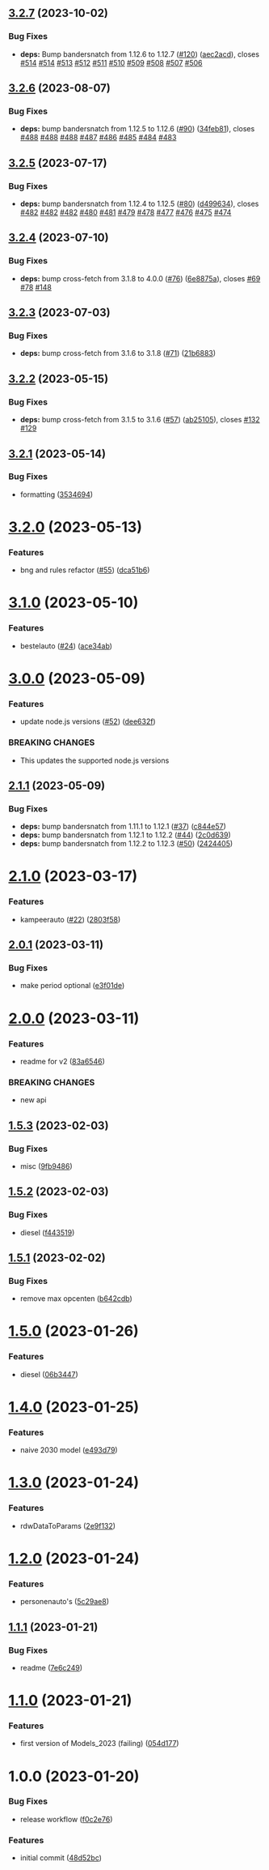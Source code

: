 ## [3.2.7](https://github.com/hongaar/motorrijtuigenbelasting/compare/v3.2.6...v3.2.7) (2023-10-02)

### Bug Fixes

- **deps:** Bump bandersnatch from 1.12.6 to 1.12.7
  ([#120](https://github.com/hongaar/motorrijtuigenbelasting/issues/120))
  ([aec2acd](https://github.com/hongaar/motorrijtuigenbelasting/commit/aec2acd1c4f3d217b87c6c721c429419f22ee29b)),
  closes [#514](https://github.com/hongaar/motorrijtuigenbelasting/issues/514)
  [#514](https://github.com/hongaar/motorrijtuigenbelasting/issues/514)
  [#513](https://github.com/hongaar/motorrijtuigenbelasting/issues/513)
  [#512](https://github.com/hongaar/motorrijtuigenbelasting/issues/512)
  [#511](https://github.com/hongaar/motorrijtuigenbelasting/issues/511)
  [#510](https://github.com/hongaar/motorrijtuigenbelasting/issues/510)
  [#509](https://github.com/hongaar/motorrijtuigenbelasting/issues/509)
  [#508](https://github.com/hongaar/motorrijtuigenbelasting/issues/508)
  [#507](https://github.com/hongaar/motorrijtuigenbelasting/issues/507)
  [#506](https://github.com/hongaar/motorrijtuigenbelasting/issues/506)

## [3.2.6](https://github.com/hongaar/motorrijtuigenbelasting/compare/v3.2.5...v3.2.6) (2023-08-07)

### Bug Fixes

- **deps:** bump bandersnatch from 1.12.5 to 1.12.6
  ([#90](https://github.com/hongaar/motorrijtuigenbelasting/issues/90))
  ([34feb81](https://github.com/hongaar/motorrijtuigenbelasting/commit/34feb816718987a20248e240bbb9889495d31740)),
  closes [#488](https://github.com/hongaar/motorrijtuigenbelasting/issues/488)
  [#488](https://github.com/hongaar/motorrijtuigenbelasting/issues/488)
  [#488](https://github.com/hongaar/motorrijtuigenbelasting/issues/488)
  [#487](https://github.com/hongaar/motorrijtuigenbelasting/issues/487)
  [#486](https://github.com/hongaar/motorrijtuigenbelasting/issues/486)
  [#485](https://github.com/hongaar/motorrijtuigenbelasting/issues/485)
  [#484](https://github.com/hongaar/motorrijtuigenbelasting/issues/484)
  [#483](https://github.com/hongaar/motorrijtuigenbelasting/issues/483)

## [3.2.5](https://github.com/hongaar/motorrijtuigenbelasting/compare/v3.2.4...v3.2.5) (2023-07-17)

### Bug Fixes

- **deps:** bump bandersnatch from 1.12.4 to 1.12.5
  ([#80](https://github.com/hongaar/motorrijtuigenbelasting/issues/80))
  ([d499634](https://github.com/hongaar/motorrijtuigenbelasting/commit/d49963440ce0c6b88df25017f4c5c96d041647ab)),
  closes [#482](https://github.com/hongaar/motorrijtuigenbelasting/issues/482)
  [#482](https://github.com/hongaar/motorrijtuigenbelasting/issues/482)
  [#482](https://github.com/hongaar/motorrijtuigenbelasting/issues/482)
  [#480](https://github.com/hongaar/motorrijtuigenbelasting/issues/480)
  [#481](https://github.com/hongaar/motorrijtuigenbelasting/issues/481)
  [#479](https://github.com/hongaar/motorrijtuigenbelasting/issues/479)
  [#478](https://github.com/hongaar/motorrijtuigenbelasting/issues/478)
  [#477](https://github.com/hongaar/motorrijtuigenbelasting/issues/477)
  [#476](https://github.com/hongaar/motorrijtuigenbelasting/issues/476)
  [#475](https://github.com/hongaar/motorrijtuigenbelasting/issues/475)
  [#474](https://github.com/hongaar/motorrijtuigenbelasting/issues/474)

## [3.2.4](https://github.com/hongaar/motorrijtuigenbelasting/compare/v3.2.3...v3.2.4) (2023-07-10)

### Bug Fixes

- **deps:** bump cross-fetch from 3.1.8 to 4.0.0
  ([#76](https://github.com/hongaar/motorrijtuigenbelasting/issues/76))
  ([6e8875a](https://github.com/hongaar/motorrijtuigenbelasting/commit/6e8875a816ba04777149d54d6c73bb04cf384ed6)),
  closes [#69](https://github.com/hongaar/motorrijtuigenbelasting/issues/69)
  [#78](https://github.com/hongaar/motorrijtuigenbelasting/issues/78)
  [#148](https://github.com/hongaar/motorrijtuigenbelasting/issues/148)

## [3.2.3](https://github.com/hongaar/motorrijtuigenbelasting/compare/v3.2.2...v3.2.3) (2023-07-03)

### Bug Fixes

- **deps:** bump cross-fetch from 3.1.6 to 3.1.8
  ([#71](https://github.com/hongaar/motorrijtuigenbelasting/issues/71))
  ([21b6883](https://github.com/hongaar/motorrijtuigenbelasting/commit/21b6883b34ac19d9f9ed99417ca9a1e6a13d7524))

## [3.2.2](https://github.com/hongaar/motorrijtuigenbelasting/compare/v3.2.1...v3.2.2) (2023-05-15)

### Bug Fixes

- **deps:** bump cross-fetch from 3.1.5 to 3.1.6
  ([#57](https://github.com/hongaar/motorrijtuigenbelasting/issues/57))
  ([ab25105](https://github.com/hongaar/motorrijtuigenbelasting/commit/ab25105c2a4c56f354ef19cee58631ab839a8fcf)),
  closes [#132](https://github.com/hongaar/motorrijtuigenbelasting/issues/132)
  [#129](https://github.com/hongaar/motorrijtuigenbelasting/issues/129)

## [3.2.1](https://github.com/hongaar/motorrijtuigenbelasting/compare/v3.2.0...v3.2.1) (2023-05-14)

### Bug Fixes

- formatting
  ([3534694](https://github.com/hongaar/motorrijtuigenbelasting/commit/3534694a8c71b2c1d13b694bb552569f3d2e0346))

# [3.2.0](https://github.com/hongaar/motorrijtuigenbelasting/compare/v3.1.0...v3.2.0) (2023-05-13)

### Features

- bng and rules refactor
  ([#55](https://github.com/hongaar/motorrijtuigenbelasting/issues/55))
  ([dca51b6](https://github.com/hongaar/motorrijtuigenbelasting/commit/dca51b6b906328a8e83e9d2f56810f0a3f99ecdf))

# [3.1.0](https://github.com/hongaar/motorrijtuigenbelasting/compare/v3.0.0...v3.1.0) (2023-05-10)

### Features

- bestelauto
  ([#24](https://github.com/hongaar/motorrijtuigenbelasting/issues/24))
  ([ace34ab](https://github.com/hongaar/motorrijtuigenbelasting/commit/ace34ab0f66ccb473a35529a0dcb2ab5618418df))

# [3.0.0](https://github.com/hongaar/motorrijtuigenbelasting/compare/v2.1.1...v3.0.0) (2023-05-09)

### Features

- update node.js versions
  ([#52](https://github.com/hongaar/motorrijtuigenbelasting/issues/52))
  ([dee632f](https://github.com/hongaar/motorrijtuigenbelasting/commit/dee632fef7ecc4524354d248f41cd7d14f1d882d))

### BREAKING CHANGES

- This updates the supported node.js versions

## [2.1.1](https://github.com/hongaar/motorrijtuigenbelasting/compare/v2.1.0...v2.1.1) (2023-05-09)

### Bug Fixes

- **deps:** bump bandersnatch from 1.11.1 to 1.12.1
  ([#37](https://github.com/hongaar/motorrijtuigenbelasting/issues/37))
  ([c844e57](https://github.com/hongaar/motorrijtuigenbelasting/commit/c844e57de973e990f82a62e0a25990a89eab6086))
- **deps:** bump bandersnatch from 1.12.1 to 1.12.2
  ([#44](https://github.com/hongaar/motorrijtuigenbelasting/issues/44))
  ([2c0d639](https://github.com/hongaar/motorrijtuigenbelasting/commit/2c0d63942c77bcb4952a6e96522c15cd1b2528ea))
- **deps:** bump bandersnatch from 1.12.2 to 1.12.3
  ([#50](https://github.com/hongaar/motorrijtuigenbelasting/issues/50))
  ([2424405](https://github.com/hongaar/motorrijtuigenbelasting/commit/2424405a986e184897b5bd67c95f56747ea29c38))

# [2.1.0](https://github.com/hongaar/motorrijtuigenbelasting/compare/v2.0.1...v2.1.0) (2023-03-17)

### Features

- kampeerauto
  ([#22](https://github.com/hongaar/motorrijtuigenbelasting/issues/22))
  ([2803f58](https://github.com/hongaar/motorrijtuigenbelasting/commit/2803f58ad8b0000572584f786b9dc7e73f876d0b))

## [2.0.1](https://github.com/hongaar/motorrijtuigenbelasting/compare/v2.0.0...v2.0.1) (2023-03-11)

### Bug Fixes

- make period optional
  ([e3f01de](https://github.com/hongaar/motorrijtuigenbelasting/commit/e3f01de9384dd9d57905ae5409e8908521a705f9))

# [2.0.0](https://github.com/hongaar/motorrijtuigenbelasting/compare/v1.5.3...v2.0.0) (2023-03-11)

### Features

- readme for v2
  ([83a6546](https://github.com/hongaar/motorrijtuigenbelasting/commit/83a6546aba12db1fb528cf6b76e481c25d0d3722))

### BREAKING CHANGES

- new api

## [1.5.3](https://github.com/hongaar/motorrijtuigenbelasting/compare/v1.5.2...v1.5.3) (2023-02-03)

### Bug Fixes

- misc
  ([9fb9486](https://github.com/hongaar/motorrijtuigenbelasting/commit/9fb9486445f6476f129c6128651327175cfe0428))

## [1.5.2](https://github.com/hongaar/motorrijtuigenbelasting/compare/v1.5.1...v1.5.2) (2023-02-03)

### Bug Fixes

- diesel
  ([f443519](https://github.com/hongaar/motorrijtuigenbelasting/commit/f443519715127b4f1febb76acdff532723799e41))

## [1.5.1](https://github.com/hongaar/motorrijtuigenbelasting/compare/v1.5.0...v1.5.1) (2023-02-02)

### Bug Fixes

- remove max opcenten
  ([b642cdb](https://github.com/hongaar/motorrijtuigenbelasting/commit/b642cdbe72a8ac19f41cdabfdbe3ee5ef53518dd))

# [1.5.0](https://github.com/hongaar/motorrijtuigenbelasting/compare/v1.4.0...v1.5.0) (2023-01-26)

### Features

- diesel
  ([06b3447](https://github.com/hongaar/motorrijtuigenbelasting/commit/06b3447e13440c9c70b3794a755eae9abf77f731))

# [1.4.0](https://github.com/hongaar/motorrijtuigenbelasting/compare/v1.3.0...v1.4.0) (2023-01-25)

### Features

- naive 2030 model
  ([e493d79](https://github.com/hongaar/motorrijtuigenbelasting/commit/e493d79b7e7b305f2daf14a4fc9024faf4697046))

# [1.3.0](https://github.com/hongaar/motorrijtuigenbelasting/compare/v1.2.0...v1.3.0) (2023-01-24)

### Features

- rdwDataToParams
  ([2e9f132](https://github.com/hongaar/motorrijtuigenbelasting/commit/2e9f132d820d10b1e8b026f2ff572ec7c2b79306))

# [1.2.0](https://github.com/hongaar/motorrijtuigenbelasting/compare/v1.1.1...v1.2.0) (2023-01-24)

### Features

- personenauto's
  ([5c29ae8](https://github.com/hongaar/motorrijtuigenbelasting/commit/5c29ae8ff9d3a1f476ae6cf580de40bac383f706))

## [1.1.1](https://github.com/hongaar/motorrijtuigenbelasting/compare/v1.1.0...v1.1.1) (2023-01-21)

### Bug Fixes

- readme
  ([7e6c249](https://github.com/hongaar/motorrijtuigenbelasting/commit/7e6c249754dc649c1958611164c600277d8d0764))

# [1.1.0](https://github.com/hongaar/motorrijtuigenbelasting/compare/v1.0.0...v1.1.0) (2023-01-21)

### Features

- first version of Models_2023 (failing)
  ([054d177](https://github.com/hongaar/motorrijtuigenbelasting/commit/054d177374c5892e8388cc1efa79dcf887f254d3))

# 1.0.0 (2023-01-20)

### Bug Fixes

- release workflow
  ([f0c2e76](https://github.com/hongaar/motorrijtuigenbelasting/commit/f0c2e767fcfda33c2300680b23d4b0a6dab5cc4d))

### Features

- initial commit
  ([48d52bc](https://github.com/hongaar/motorrijtuigenbelasting/commit/48d52bc42e5c912605e1959cf4cf8c2f81728bbd))
